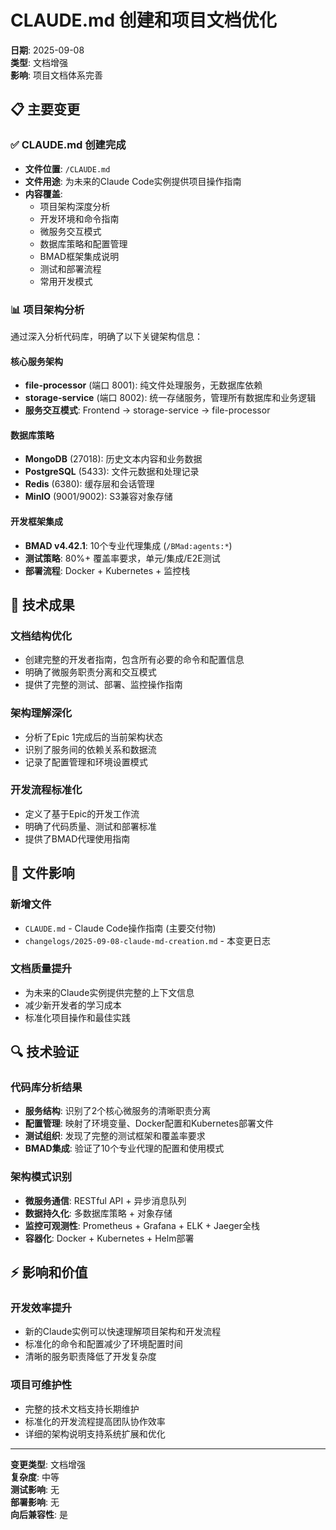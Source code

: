 # CLAUDE.md 创建和项目文档优化

**日期**: 2025-09-08  
**类型**: 文档增强  
**影响**: 项目文档体系完善

## 📋 主要变更

### ✅ CLAUDE.md 创建完成
- **文件位置**: `/CLAUDE.md`
- **文件用途**: 为未来的Claude Code实例提供项目操作指南
- **内容覆盖**: 
  - 项目架构深度分析
  - 开发环境和命令指南
  - 微服务交互模式
  - 数据库策略和配置管理
  - BMAD框架集成说明
  - 测试和部署流程
  - 常用开发模式

### 📊 项目架构分析
通过深入分析代码库，明确了以下关键架构信息：

#### 核心服务架构
- **file-processor** (端口 8001): 纯文件处理服务，无数据库依赖
- **storage-service** (端口 8002): 统一存储服务，管理所有数据库和业务逻辑
- **服务交互模式**: Frontend → storage-service → file-processor

#### 数据库策略
- **MongoDB** (27018): 历史文本内容和业务数据
- **PostgreSQL** (5433): 文件元数据和处理记录  
- **Redis** (6380): 缓存层和会话管理
- **MinIO** (9001/9002): S3兼容对象存储

#### 开发框架集成
- **BMAD v4.42.1**: 10个专业代理集成 (`/BMad:agents:*`)
- **测试策略**: 80%+ 覆盖率要求，单元/集成/E2E测试
- **部署流程**: Docker + Kubernetes + 监控栈

## 🎯 技术成果

### 文档结构优化
- 创建完整的开发者指南，包含所有必要的命令和配置信息
- 明确了微服务职责分离和交互模式
- 提供了完整的测试、部署、监控操作指南

### 架构理解深化
- 分析了Epic 1完成后的当前架构状态
- 识别了服务间的依赖关系和数据流
- 记录了配置管理和环境设置模式

### 开发流程标准化
- 定义了基于Epic的开发工作流
- 明确了代码质量、测试和部署标准
- 提供了BMAD代理使用指南

## 📁 文件影响

### 新增文件
- `CLAUDE.md` - Claude Code操作指南 (主要交付物)
- `changelogs/2025-09-08-claude-md-creation.md` - 本变更日志

### 文档质量提升
- 为未来的Claude实例提供完整的上下文信息
- 减少新开发者的学习成本
- 标准化项目操作和最佳实践

## 🔍 技术验证

### 代码库分析结果
- **服务结构**: 识别了2个核心微服务的清晰职责分离
- **配置管理**: 映射了环境变量、Docker配置和Kubernetes部署文件
- **测试组织**: 发现了完整的测试框架和覆盖率要求
- **BMAD集成**: 验证了10个专业代理的配置和使用模式

### 架构模式识别
- **微服务通信**: RESTful API + 异步消息队列
- **数据持久化**: 多数据库策略 + 对象存储
- **监控可观测性**: Prometheus + Grafana + ELK + Jaeger全栈
- **容器化**: Docker + Kubernetes + Helm部署

## ⚡ 影响和价值

### 开发效率提升
- 新的Claude实例可以快速理解项目架构和开发流程
- 标准化的命令和配置减少了环境配置时间
- 清晰的服务职责降低了开发复杂度

### 项目可维护性
- 完整的技术文档支持长期维护
- 标准化的开发流程提高团队协作效率
- 详细的架构说明支持系统扩展和优化

---

**变更类型**: 文档增强  
**复杂度**: 中等  
**测试影响**: 无  
**部署影响**: 无  
**向后兼容性**: 是